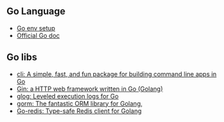 
<h2> Go Language </h2>
<ul>
   <li> <a href="https://www.linode.com/docs/development/go/install-go-on-ubuntu/"> Go env setup </a> </li>
   <li> <a href="https://golang.org/doc/"> Official Go doc </a> </li>
</ul>

<h2> Go libs </h2>
<ul>
   <li> <a href="https://github.com/urfave/cli"> cli: A simple, fast, and fun package for building command line apps in Go </a> </li>
   <li> <a href="https://github.com/gin-gonic/gin"> Gin: a HTTP web framework written in Go (Golang) </a> </li>
   <li> <a href="https://github.com/golang/glog"> glog: Leveled execution logs for Go  </a> </li>
   <li> <a href="https://github.com/jinzhu/gorm"> gorm: The fantastic ORM library for Golang, </a> </li>
   <li> <a href="https://github.com/go-redis/redis"> Go-redis: Type-safe Redis client for Golang </a> </li>
   
</ul>
